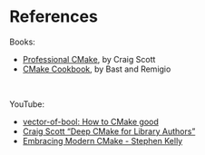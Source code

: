 # References

Books:
* [<u>Professional CMake</u>](https://crascit.com/professional-cmake/), by Craig Scott
* [<u>CMake Cookbook</u>](https://www.packtpub.com/application-development/cmake-cookbook), by Bast and Remigio
<br />

YouTube:
* [vector-of-bool: How to CMake good](https://www.youtube.com/playlist?list=PLK6MXr8gasrGmIiSuVQXpfFuE1uPT615s)
* [Craig Scott “Deep CMake for Library Authors”](https://www.youtube.com/watch?v=m0DwB4OvDXk)
* [Embracing Modern CMake - Stephen Kelly](https://www.youtube.com/watch?v=mn1ZnO3MtVk)
